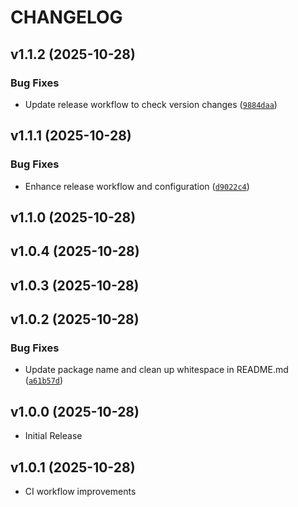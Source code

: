 # CHANGELOG

<!-- version list -->

## v1.1.2 (2025-10-28)

### Bug Fixes

- Update release workflow to check version changes
  ([`9884daa`](https://github.com/john-psina/django-monaco-editor/commit/9884daa0ab7e3a810d172e8a204e4a6c8aa278a2))


## v1.1.1 (2025-10-28)

### Bug Fixes

- Enhance release workflow and configuration
  ([`d9022c4`](https://github.com/john-psina/django-monaco-editor/commit/d9022c470d6062f424ec7600d12f75cab62b6c5b))


## v1.1.0 (2025-10-28)


## v1.0.4 (2025-10-28)


## v1.0.3 (2025-10-28)


## v1.0.2 (2025-10-28)

### Bug Fixes

- Update package name and clean up whitespace in README.md
  ([`a61b57d`](https://github.com/john-psina/django-monaco-editor/commit/a61b57dfd787bacf044bbe2a2151f47463295bf4))


## v1.0.0 (2025-10-28)

- Initial Release

## v1.0.1 (2025-10-28)

- CI workflow improvements
